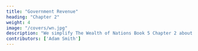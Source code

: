 ```yaml
---
title: "Government Revenue"
heading: "Chapter 2"
weight: 4
image: "/covers/wn.jpg"
description: "We simplify The Wealth of Nations Book 5 Chapter 2 about Government Revenue"
contributors: ['Adam Smith']
---
```

